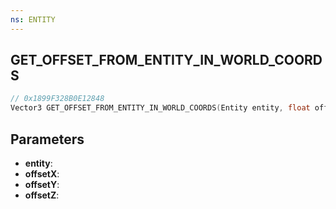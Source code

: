 ```yaml
---
ns: ENTITY
---
```

## GET_OFFSET_FROM_ENTITY_IN_WORLD_COORDS

```c
// 0x1899F328B0E12848
Vector3 GET_OFFSET_FROM_ENTITY_IN_WORLD_COORDS(Entity entity, float offsetX, float offsetY, float offsetZ);
```

## Parameters
* **entity**:
* **offsetX**:
* **offsetY**:
* **offsetZ**:
